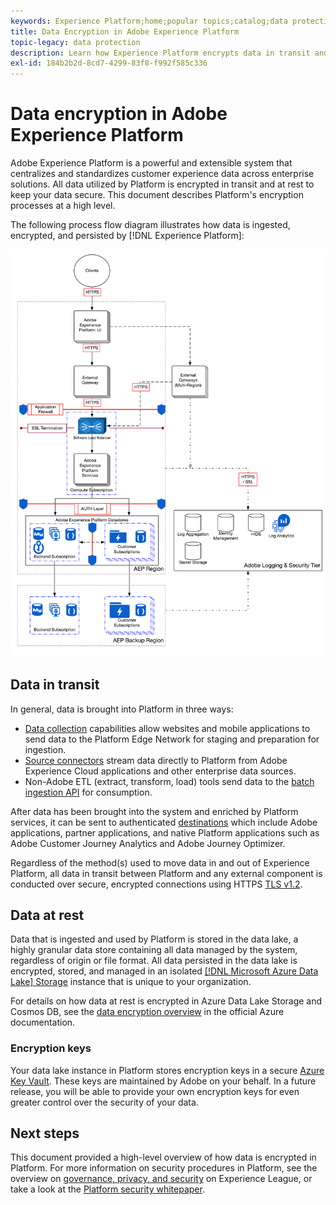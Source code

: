 ```yaml
---
keywords: Experience Platform;home;popular topics;catalog;data protection;encryption data lake
title: Data Encryption in Adobe Experience Platform
topic-legacy: data protection
description: Learn how Experience Platform encrypts data in transit and at rest.
exl-id: 184b2b2d-8cd7-4299-83f8-f992f585c336
---
```

# Data encryption in Adobe Experience Platform

Adobe Experience Platform is a powerful and extensible system that centralizes and standardizes customer experience data across enterprise solutions. All data utilized by Platform is encrypted in transit and at rest to keep your data secure. This document describes Platform's encryption processes at a high level.

The following process flow diagram illustrates how data is ingested, encrypted, and persisted by [!DNL Experience Platform]:

![](../images/governance-privacy-security/encryption/flow.png)

## Data in transit

In general, data is brought into Platform in three ways:

* [Data collection](../../collection/home.md) capabilities allow websites and mobile applications to send data to the Platform Edge Network for staging and preparation for ingestion.
* [Source connectors](../../sources/home.md) stream data directly to Platform from Adobe Experience Cloud applications and other enterprise data sources.
* Non-Adobe ETL (extract, transform, load) tools send data to the [batch ingestion API](../../ingestion/batch-ingestion/overview.md) for consumption.

After data has been brought into the system and enriched by Platform services, it can be sent to authenticated [destinations](../../destinations/home.md) which include Adobe applications, partner applications, and native Platform applications such as Adobe Customer Journey Analytics and Adobe Journey Optimizer.

Regardless of the method(s) used to move data in and out of Experience Platform, all data in transit between Platform and any external component is conducted over secure, encrypted connections using HTTPS [TLS v1.2](https://datatracker.ietf.org/doc/html/rfc5246).

## Data at rest

Data that is ingested and used by Platform is stored in the data lake, a highly granular data store containing all data managed by the system, regardless of origin or file format. All data persisted in the data lake is encrypted, stored, and managed in an isolated [[!DNL Microsoft Azure Data Lake] Storage](https://docs.microsoft.com/en-us/azure/storage/blobs/data-lake-storage-introduction) instance that is unique to your organization.

For details on how data at rest is encrypted in Azure Data Lake Storage and Cosmos DB, see the [data encryption overview](https://docs.microsoft.com/en-us/azure/data-lake-store/data-lake-store-encryption) in the official Azure documentation.

### Encryption keys

Your data lake instance in Platform stores encryption keys in a secure [Azure Key Vault](https://docs.microsoft.com/en-us/azure/key-vault/general/overview). These keys are maintained by Adobe on your behalf. In a future release, you will be able to provide your own encryption keys for even greater control over the security of your data.

## Next steps

This document provided a high-level overview of how data is encrypted in Platform. For more information on security procedures in Platform, see the overview on [governance, privacy, and security](./overview.md) on Experience League, or take a look at the [Platform security whitepaper](https://www.adobe.com/content/dam/cc/en/security/pdfs/AEP_SecurityOverview.pdf).
